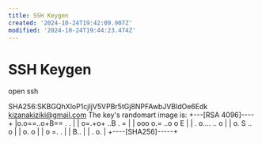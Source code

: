 ```yaml
---
title: SSH Keygen
created: '2024-10-24T19:42:09.907Z'
modified: '2024-10-24T19:44:23.474Z'
---
```


# SSH Keygen

open ssh

SHA256:SKBGQhXloP1cjIjV5VPBr5tGj8NPFAwbJVBldOe6Edk kizanakiziki@gmail.com
The key's randomart image is:
+---[RSA 4096]----+
|o.o==..o+B== . . |
| o=.+o+ ..B . =  |
| ooo o.= ..o o E |
| .  o....  .. o  |
|     o. S .. o   |
|         o.   o  |
|        o =. .   |
|         B..     |
|        . o.     |
+----[SHA256]-----+
